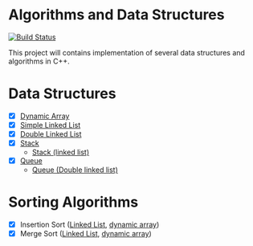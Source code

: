 # Algorithms and Data Structures

[![Build Status](https://travis-ci.org/amalF/algos.svg?branch=master)](https://travis-ci.org/amalF/algos)

This project will contains implementation of several data structures and algorithms in C++.

# Data Structures
- [x] [Dynamic Array](data-structures/dynamicarray)
- [x] [Simple Linked List](data-structures/linkedlist/linkedlist.hpp)
- [x] [Double Linked List](data-structures/linkedlist/list.hpp)
- [x] [Stack](data-structures/stack)
	* [Stack (linked list)](data-structures/stack/stack.hpp)
- [x] [Queue](data-structures/queue)
	* [Queue (Double linked list)](data-structures/queue/queue.hpp)

# Sorting Algorithms
- [x] Insertion Sort ([Linked List](data-structures/linkedlist/linkedlist.hpp), [dynamic array](data-structures/dynamicarray/dynamicarray.hpp))
- [x] Merge Sort ([Linked List](data-structures/linkedlist/linkedlist.hpp), [dynamic array](data-structures/dynamicarray/dynamicarray.hpp))
